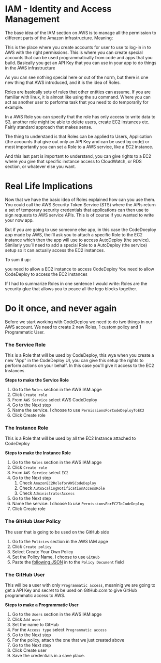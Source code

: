 # IAM - Identity and Access Management

The base idea of the IAM section on AWS is to manage all the permission to different parts of the Amazon infrastructure. Meaning:

This is the place where you create accounts for user to use to log-in in to AWS with the right permissions.
This is where you can create special accounts that can be used programmatically from code and apps that you build. Basically you get an API Key that you can use in your app to do things in the AWS infrastructure

As you can see nothing special here or out of the norm, but there is one new thing that AWS introduced, and it is the idea of Roles.

Roles are basically sets of rules that other entities can assume. If you are familiar with linux, it is almost like using the su command. Where you can act as another user to performa task that you need to do temporarily for example.

In a AWS Role you can specify that the role has only access to write data to S3, another role might be able to delete users, create EC2 instances etc. Fairly standard approach that makes sense.

The thing to understand is that Roles can be applied to Users, Application (the accounts that give out only an API Key and can be used by code) or most importantly you can set a Role to a AWS service, like a EC2 instance.

And this last part is important to understand, you can give rights to a EC2 where you give that specific instance access to CloudWatch, or RDS section, or whatever else you want.

# Real Life Implications

Now that we have the basic idea of Roles explained how can you use them. You could call the AWS Security Token Service (STS) where the APIs return a set of temporary security credentials that applications can then use to sign requests to AWS service APIs. This is of course if you wanted to write your now app.

But if you are going to use someone else app, in this case the CodeDoeploy app made by AWS, thei’ll ask you to attach a specific Role to the EC2 instance which then the app will use to access AutoDeploy (the service). Similarly you’ll need to add a special Role to a AutoDeploy (the service) setup so it can actually access the EC2 instances.

To sum it up:

you need to allow a EC2 instance to access CodeDeploy
You need to allow CodeDeploy to access the EC2 instances

If I had to summarize Roles in one sentence I would write: Roles are the security glue that allows you to peace all the lego blocks together.

# Do it once, and never again

Before we start working with CodeDeploy we need to do two things in our AWS account. We need to create 2 new Roles, 1 custom policy and 1 Programmatic User.

### The Service Role

This is a Role that will be used by CodeDeploy, this wya when you create a new "App" in the CodeDeploy UI, you can give this setup the rights to perform actions on your behalf. In this case you'll give it access to the EC2 Instances.

**Steps to make the Service Role**

1. Go to the `Roles` section in the AWS IAM apge
1. Click `Create role`
1. From `AWS Service` select AWS CodeDeploy
1. Go to the Next step
1. Name the service. I choose to use `PermissionsForCodeDeployToEC2`
1. Click Create role

### The Instance Role

This is a Role that will be used by all the EC2 Instance attached to CodeDeploy

**Steps to make the Instance Role**

1. Go to the `Roles` section in the AWS IAM apge
1. Click `Create role`
1. From `AWS Service` select `EC2`
1. Go to the Next step
   1. Check `AmazonEC2RoleforAWSCodeDeploy`
   1. Check `AutoScalingNotificationAccessRole`
   1. Check `AdministratorAccess`
1. Go to the Next step
1. Name the service. I choose to use `PermissionsForEC2ToCodeDeploy`
1. Click Create role

### The GitHub User Policy

The user that is going to be used on the GitHub side

1. Go to the `Policies` section in the AWS IAM apge
1. Click `Create policy`
1. Select Create Your Own Policy
1. Set the Policy Name, I choose to use `GitHub`
1. Paste the [following JSON](https://github.com/davidgatti/How-to-think-about-the-AWS-infrastructure/blob/master/xx_Blueprints/01_CodeDeploy/00_GitHub%20to%20AWS/GitHub_Policy.json) in to the `Policy Document` field

### The GitHub User

This will be a user with only `Programmatic access`, meaninig we are going to get a API Key and secret to be used on GitHub.com to give GitHub programmatic access to AWS.

**Steps to make a Programmatic User**

1. Go to the `Users` section in the AWS IAM apge
1. Click `Add user`
1. Set the name to GitHub
1. For the `Access type` select `Programmatic access`
1. Go to the Next step
1. For the policy, attach the one that we just created above
1. Go to the Next step
1. Click Create user
1. Save the credentials in a save place.